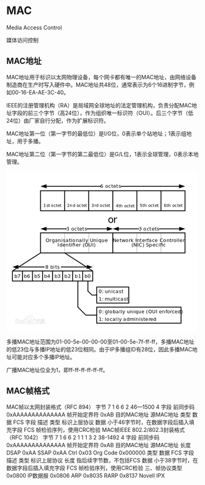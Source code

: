 # MAC

Media Access Control

媒体访问控制

## MAC地址

MAC地址用于标识以太网物理设备，每个网卡都有唯一的MAC地址，由网络设备制造商在生产时写入硬件中。MAC地址共48位，通常表示为6个16进制字节，例如00-16-EA-AE-3C-40。

IEEE的注册管理机构（RA）是局域网全球地址的法定管理机构，负责分配MAC地址字段的前三个字节（高24位），作为组织唯一标识符（OUI）。后三个字节（低24位）由厂家自行分配，作为扩展标识符。

MAC地址第一位（第一字节的最低位）是I/G位，0表示单个站地址；1表示组地址，用于多播。

MAC地址第二位（第一字节的第二最低位）是G/L位，1表示全球管理，0表示本地管理。

![](1.png)

多播MAC地址范围为01-00-5e-00-00-00至01-00-5e-7f-ff-ff，多播MAC地址的低23位与多播IP地址的低23位相同。由于IP多播组ID有28位，因此多播MAC地址可能对应多个多播IP地址。

广播MAC地址位全为1，即ff-ff-ff-ff-ff-ff。

## MAC帧格式

MAC帧以太网封装格式（RFC 894）
字节	7	1	6	6	2	46—1500	4
字段	前同步码
0xAAAAAAAAAAAAAA	帧开始定界符
0xAB	目的MAC地址	源MAC地址	类型	数据	FCS
字段	描述
类型	标识上层协议
数据	小于46字节时，在数据字段后插入填充字段
FCS	帧检验序列，使用CRC检验
MAC帧IEEE 802.2/802.3封装格式（RFC 1042）
字节	7	1	6	6	2	1	1	1	3	2	38-1492	4
字段	前同步码
0xAAAAAAAAAAAAAA	帧开始定界符
0xAB	目的MAC地址	源MAC地址	长度	DSAP
0xAA	SSAP
0xAA	Ctrl
0x03	Org Code
0x000000	类型	数据	FCS
字段	描述
类型	标识上层协议
长度	指后续字节数，不包括FCS
数据	小于38字节时，在数据字段后插入填充字段
FCS	帧检验序列，使用CRC检验
三、帧协议类型
0x0800	IP数据报
0x0806	ARP
0x8035	RARP
0x8137	Novell IPX